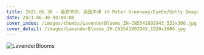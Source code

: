 ```yaml
---
title: 2021.06.30 - 薰衣草田，英国牛津 (© Peter Greenway/EyeEm/Getty Images)
date: 2021.06.30 00:00:00
cover_index: /images/thumbs/LavenderBlooms_ZH-CN5541892943_533x300.jpg
cover_detail: /images/LavenderBlooms_ZH-CN5541892943_1920x1080.jpg
---
```


![LavenderBlooms](/images/LavenderBlooms_ZH-CN5541892943_1920x1080.jpg)
